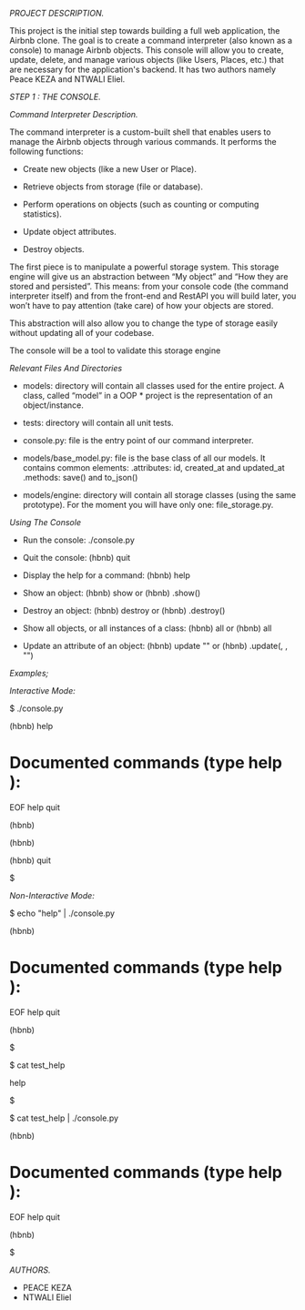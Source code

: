 *PROJECT DESCRIPTION.*

This project is the initial step towards building a full web application, the Airbnb clone. The goal is to create a command interpreter (also known as a console) to manage Airbnb objects. This console will allow you to create, update, delete, and manage various objects (like Users, Places, etc.) that are necessary for the application's backend. It has two authors namely Peace KEZA and NTWALI Eliel.

*STEP 1 : THE CONSOLE.*

*Command Interpreter Description.*

The command interpreter is a custom-built shell that enables users to manage the Airbnb objects through various commands. It performs the following functions:

* Create new objects (like a new User or Place).

* Retrieve objects from storage (file or database).

* Perform operations on objects (such as counting or computing statistics).

* Update object attributes.

* Destroy objects.

The first piece is to manipulate a powerful storage system. This storage engine will give us an abstraction between “My object” and “How they are stored and persisted”. This means: from your console code (the command interpreter itself) and from the front-end and RestAPI you will build later, you won’t have to pay attention (take care) of how your objects are stored.

This abstraction will also allow you to change the type of storage easily without updating all of your codebase.

The console will be a tool to validate this storage engine

*Relevant Files And Directories*

* models: directory will contain all classes used for the entire project. A class, called “model” in a OOP * project is the representation of an object/instance.

* tests: directory will contain all unit tests.

* console.py: file is the entry point of our command interpreter.

* models/base_model.py: file is the base class of all our models. It contains common elements: .attributes: id, created_at and updated_at .methods: save() and to_json()

* models/engine: directory will contain all storage classes (using the same prototype). For the moment you will have only one: file_storage.py.

*Using The Console*

* Run the console: ./console.py

* Quit the console: (hbnb) quit

* Display the help for a command: (hbnb) help

* Show an object: (hbnb) show or (hbnb) .show()

* Destroy an object: (hbnb) destroy or (hbnb) .destroy()

* Show all objects, or all instances of a class: (hbnb) all or (hbnb) all

* Update an attribute of an object: (hbnb) update "" or (hbnb) .update(, , "")

*Examples;*

*Interactive Mode:*

$ ./console.py

(hbnb) help

Documented commands (type help <topic>):
===================================
EOF  help  quit

(hbnb) 

(hbnb)
 
(hbnb) quit

$



*Non-Interactive Mode:*

$ echo "help" | ./console.py

(hbnb)

Documented commands (type help <topic>):
==================================

EOF  help  quit

(hbnb) 

$

$ cat test_help

help

$

$ cat test_help | ./console.py

(hbnb)

Documented commands (type help <topic>):
==================================

EOF  help  quit

(hbnb) 

$



*AUTHORS.*
* PEACE KEZA
* NTWALI Eliel

